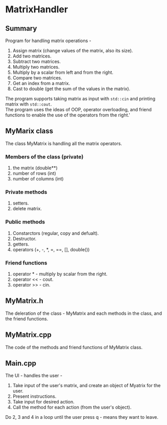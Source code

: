 # MatrixHandler
## Summary
Program for handling matrix operations - 
1. Assign matrix (change values of the matrix, also its size).
2. Add two matrices.
3. Subtract two matrices.
4. Multiply two matrices.
5. Multiply by a scalar from left and from the right.
6. Compare two matrices.
7. Get an index from a matrix.
8. Cast to double (get the sum of the values in the matrix).  

The program supports taking matrix as input with ```std::cin``` and printing matrix with ```std::cout```.  
The program uses the ideas of OOP, operator overloading, and friend functions to enable the use of the operators from the right.'

## MyMarix class
The class MyMatrix is handling all the matrix operators.
### Members of the class (private)
1. the matrix (double**)
2. number of rows (int)
3. number of columns (int) 

### Private methods
1. setters.
2. delete matrix.

### Public methods
1. Constarctors (regular, copy and defualt).
2. Destructor.
3. getters.
4. operators (+, -, *, =, ==, [], double())

### Friend functions
1. operator * - multiply by scalar from the right.
2. operator << - cout.
3. operator >> - cin.

## MyMatrix.h
The deleration of the class - MyMatrix and each methods in the class, and the friend functions.

## MyMatrix.cpp
The code of the methods and friend functions of MyMatrix class.

## Main.cpp
The UI - handles the user - 
1. Take input of the user's matrix, and create an object of Myatrix for the user.
2. Present instructions.
3. Take input for desired action.
4. Call the method for each action (from the user's object).

Do 2, 3 and 4 in a loop until the user press q - means they want to leave.

